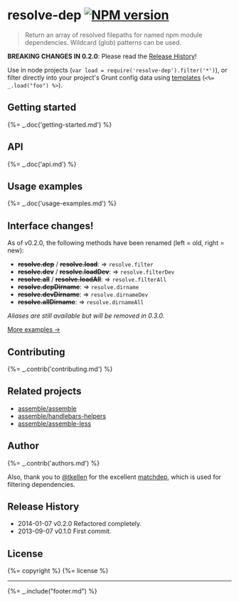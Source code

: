 # resolve-dep [![NPM version](https://badge.fury.io/js/resolve-dep.png)](http://badge.fury.io/js/resolve-dep)

> Return an array of resolved filepaths for named npm module dependencies. Wildcard (glob) patterns can be used.

**BREAKING CHANGES IN 0.2.0**: Please read the [Release History](#release-history)!

Use in node projects (`var load = require('resolve-dep').filter('*')`), or filter directly into your project's Grunt config data using [templates](http://gruntjs.com/api/grunt.template) (`<%= _.load("foo") %>`).

## Getting started
{%= _.doc('getting-started.md') %}

## API
{%= _.doc('api.md') %}

## Usage examples
{%= _.doc('usage-examples.md') %}

## Interface changes!

As of v0.2.0, the following methods have been renamed (left = old, right = new):

* **~~resolve.dep~~** / **~~resolve.load~~**: => `resolve.filter`
* **~~resolve.dev~~** / **~~resolve.loadDev~~**: => `resolve.filterDev`
* **~~resolve.all~~** / **~~resolve.loadAll~~**: => `resolve.filterAll`
* **~~resolve.depDirname~~**: => `resolve.dirname`
* **~~resolve.devDirname~~**: => `resolve.dirnameDev`
* **~~resolve.allDirname~~**: => `resolve.dirnameAll`

_Aliases are still available but will be removed in 0.3.0._

[More examples →](EXAMPLES.md)

## Contributing
{%= _.contrib('contributing.md') %}

## Related projects

+ [assemble/assemble](https://assemble.io)
+ [assemble/handlebars-helpers](http://gruntjs.com/assemble/handlebars-helpers)
+ [assemble/assemble-less](http://gruntjs.com/assemble/assemble-less)

## Author
{%= _.contrib('authors.md') %}

Also, thank you to [@tkellen](http://github.com/tkellen) for the excellent [matchdep](http://github.com/tkellen/node-matchdep), which is used for filtering dependencies.

## Release History
* 2014-01-07    v0.2.0    Refactored completely.
* 2013-09-07    v0.1.0    First commit.

## License
{%= copyright %}
{%= license %}

***

{%= _.include("footer.md") %}